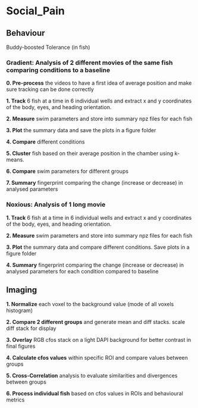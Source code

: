 # Social_Pain


## Behaviour 
Buddy-boosted Tolerance (in fish)

### Gradient: Analysis of 2 different movies of the same fish comparing conditions to a baseline 

**0. Pre-process** the videos to have a first idea of average position and make sure tracking can be done correctly 

**1. Track** 6 fish at a time in 6 individual wells and extract x and y coordinates of the body, eyes, and heading orientation. 

**2. Measure** swim parameters and store into summary npz files for each fish 

**3. Plot** the summary data and save the plots in a figure folder 

**4. Compare** different conditions

**5. Cluster** fish based on their average position in the chamber using k-means. 

**6. Compare** swim parameters for different groups

**7. Summary** fingerprint comparing the change (increase or decrease) in analysed parameters

### Noxious: Analysis of 1 long movie 

**1. Track** 6 fish at a time in 6 individual wells and extract x and y coordinates of the body, eyes, and heading orientation.

**2. Measure** swim parameters and store into summary npz files for each fish 

**3. Plot** the summary data and compare different conditions. Save plots in a figure folder 

**4. Summary** fingerprint comparing the change (increase or decrease) in analysed parameters for each condition compared to baseline

## Imaging

**1. Normalize** each voxel to the background value (mode of all voxels histogram)

**2. Compare 2 different groups** and generate mean and diff stacks. scale diff stack for display

**3. Overlay** RGB cfos stack on a light DAPI background for better contrast in final figures

**4. Calculate cfos values** within specific ROI and compare values between groups

**5. Cross-Correlation** analysis to evaluate similarities and divergences between groups 

**6. Process individual fish** based on cfos values in ROIs and behavioural metrics


